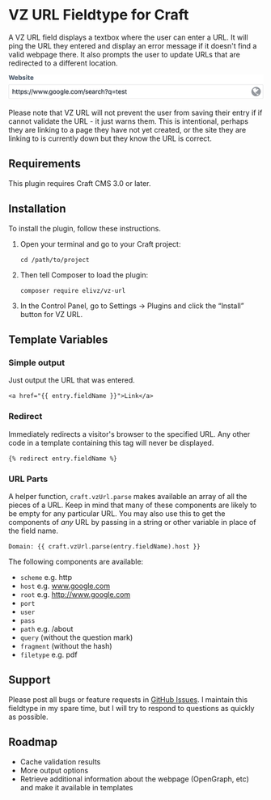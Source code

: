 # VZ URL Fieldtype for Craft

A VZ URL field displays a textbox where the user can enter a URL. It will ping the URL they entered and display an error message if it doesn't find a valid webpage there. It also prompts the user to update URLs that are redirected to a different location.

![Screenshot of VZ URL for Craft](resources/img/screenshot.png)

Please note that VZ URL will not prevent the user from saving their entry if if cannot validate the URL - it just warns them. This is intentional, perhaps they are linking to a page they have not yet created, or the site they are linking to is currently down but they know the URL is correct.

## Requirements

This plugin requires Craft CMS 3.0 or later.

## Installation

To install the plugin, follow these instructions.

1.  Open your terminal and go to your Craft project:

        cd /path/to/project

2.  Then tell Composer to load the plugin:

        composer require elivz/vz-url

3.  In the Control Panel, go to Settings → Plugins and click the “Install” button for VZ URL.

## Template Variables

### Simple output

Just output the URL that was entered.

    <a href="{{ entry.fieldName }}">Link</a>

### Redirect

Immediately redirects a visitor's browser to the specified URL. Any other code in a template containing this tag will never be displayed.

    {% redirect entry.fieldName %}

### URL Parts

A helper function, `craft.vzUrl.parse` makes available an array of all the pieces of a URL. Keep in mind that many of these components are likely to be empty for any particular URL. You may also use this to get the components of _any_ URL by passing in a string or other variable in place of the field name.

    Domain: {{ craft.vzUrl.parse(entry.fieldName).host }}

The following components are available:

- `scheme` e.g. http
- `host` e.g. www.google.com
- `root` e.g. http://www.google.com
- `port`
- `user`
- `pass`
- `path` e.g. /about
- `query` (without the question mark)
- `fragment` (without the hash)
- `filetype` e.g. pdf

## Support

Please post all bugs or feature requests in [GitHub Issues](https://github.com/elivz/VzUrl-Craft/issues). I maintain this fieldtype in my spare time, but I will try to respond to questions as quickly as possible.

## Roadmap

- Cache validation results
- More output options
- Retrieve additional information about the webpage (OpenGraph, etc) and make it available in templates
